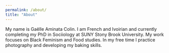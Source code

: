 ```yaml
---
permalink: /about/
title: "About"
---
```


My name is Gaëlle Aminata Colin. I am French and Ivoirian and currently completing my PhD 
in Sociiology at SUNY Stony Brook University. My work focuses on Black Feminism and Food studies.
In my free time I practice photography and developing my baking skills. 

